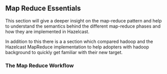 ## Map Reduce Essentials

This section will give a deeper insight on the map-reduce pattern and help to understand the semantics behind
the different map-reduce phases and how they are implemented in Hazelcast.

In addition to this there is a a section which compared hadoop and the Hazelcast MapReduce implementation to
help adopters with hadoop background to quickly get familiar with their new target.

### The Map Reduce Workflow

